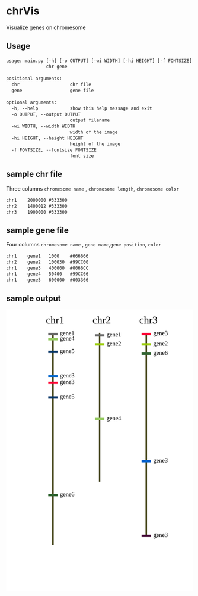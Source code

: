 # chrVis
Visualize genes on chromesome

## Usage

```
usage: main.py [-h] [-o OUTPUT] [-wi WIDTH] [-hi HEIGHT] [-f FONTSIZE]
               chr gene

positional arguments:
  chr                   chr file
  gene                  gene file

optional arguments:
  -h, --help            show this help message and exit
  -o OUTPUT, --output OUTPUT
                        output filename
  -wi WIDTH, --width WIDTH
                        width of the image
  -hi HEIGHT, --height HEIGHT
                        height of the image
  -f FONTSIZE, --fontsize FONTSIZE
                        font size

```

## sample chr file

Three columns `chromesome name` , `chromosome length`, `chromosome color`


```
chr1    2000000 #333300
chr2    1400012 #333300
chr3    1900000 #333300
```


## sample gene file

Four columns `chromesome name` , `gene name`,`gene position`, `color`

```
chr1	gene1	1000	#666666
chr2	gene2	100030	#99CC00
chr1	gene3	400000	#0066CC
chr1	gene4	50400	#99CC66
chr1	gene5	600000	#003366
```

## sample output

![sample output](./sample_output.svg)
